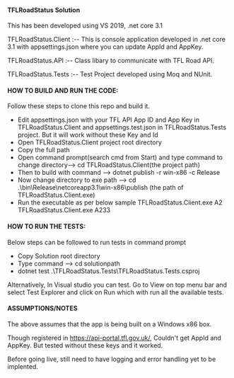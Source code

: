 #### TFLRoadStatus Solution
This has been developed using VS 2019, .net core 3.1

TFLRoadStatus.Client :-- This is console application developed in .net core 3.1 with appsettings.json where you can update AppId and AppKey.

TFLRoadStatus.API :-- Class libary to communicate with TFL Road API.

TFLRoadStatus.Tests :-- Test Project developed using Moq and NUnit.


#### HOW TO BUILD AND RUN THE CODE:
Follow these steps to clone this repo and build it.
- Edit appsettings.json with your TFL API App ID and App Key in TFLRoadStatus.Client and appsettings.test.json in TFLRoadStatus.Tests project. But it will work without these Key and Id
- Open TFLRoadStatus.Client project root directory
- Copy the full path 
- Open command prompt(search cmd from Start) and type command to change directory--> cd TFLRoadStatus.Client(the project path)
- Then to build with command --> dotnet publish -r win-x86 -c Release 
- Now change directory to exe path --> cd .\bin\Release\netcoreapp3.1\win-x86\publish (the path of TFLRoadStatus.Client.exe)
- Run the executable as per below sample
   TFLRoadStatus.Client.exe A2
   TFLRoadStatus.Client.exe A233

#### HOW TO RUN THE TESTS:
  Below steps can be followed to run tests in command prompt
  - Copy Solution root directory 
  - Type command --> cd solutionpath 
  - dotnet test .\TFLRoadStatus.Tests\TFLRoadStatus.Tests.csproj

 Alternatively, In Visual studio you can test. Go to View on top menu bar and select Test Explorer and click on Run which with run all the available tests.

#### ASSUMPTIONS/NOTES
The above assumes that the app is being built on a Windows x86 box.

Though registered in https://api-portal.tfl.gov.uk/, Couldn't get AppId and AppKey. But tested without these keys and it worked.

Before going live, still need to have logging and error handling yet to be implented.
